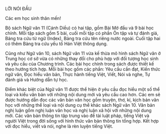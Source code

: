 LỜI NÓI ĐẦU

Các em học sinh thân mến!

Bộ sách Ngữ văn 11 (Cánh Diều) có hai tập, gồm Bài Mở đầu và 9 bài học chính. Mỗi tập sách gồm 5 bài, cuối mỗi tập có phần Ôn tập và tự đánh giá, Bảng tra cứu từ ngữ (Index), Bảng tra cứu tên riêng nước ngoài. Cuối tập hai có thêm Bảng tra cứu yếu tố Hán Việt thông dụng.

Cũng như Ngữ văn 10, sách Ngữ văn 11 vừa kế thừa mô hình sách Ngữ văn ở Trung học cơ sở vừa có những thay đổi cho phù hợp với đối tượng học sinh và yêu cầu của Chương trình. Các bài học chính trong sách được thiết kế theo hướng tích hợp. Mỗi bài học gồm các phần: Yêu cầu cần đạt, Kiến thức ngữ văn, Đọc hiểu văn bản, Thực hành tiếng Việt, Viết, Nói và nghe, Tự đánh giá và Hướng dẫn tự học.

Điểm khác biệt của Ngữ văn 11 được thể hiện ở yêu cầu đọc hiểu một số thể loại và kiểu văn bản với những nội dung mới và yêu cầu cao hơn. Các em sẽ được hướng dẫn đọc các văn bản văn học gồm truyện, thơ, kí, kịch bản văn học với những thể loại và nội dung cụ thể khác sách Ngữ văn 10. Văn bản nghị luận gồm nghị luận văn học và nghị luận xã hội với những nội dung mới. Các văn bản thông tin tập trung vào đề tài luật pháp, tiếng Việt và người Việt trong đời sống với hình thức văn bản thông tin tổng hợp. Kết hợp với đọc hiểu, viết và nói, nghe là rèn luyện tiếng Việt.